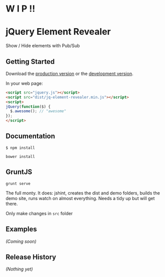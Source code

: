 # W I P !!

# jQuery Element Revealer

Show / Hide elements with Pub/Sub

## Getting Started

Download the [production version][min] or the [development version][max].

[min]: https://raw.githubusercontent.com/cleargif/jquery-jq-element-revealer/master/dist/jquery.jq-element-revealer.min.js
[max]: https://raw.githubusercontent.com/cleargif/jquery-jq-element-revealer/master/dist/jquery.jq-element-revealer.js

In your web page:

```html
<script src="jquery.js"></script>
<script src="dist/jq-element-revealer.min.js"></script>
<script>
jQuery(function($) {
  $.awesome(); // "awesome"
});
</script>
```

## Documentation
  
    $ npm install

    bower install

## GruntJS

    grunt serve

The full monty.
It does: jshint, creates the dist and demo folders, builds the demo site, runs watch on almost everything. 
Needs a tidy up but will get there.

Only make changes in `src` folder



## Examples
_(Coming soon)_

## Release History
_(Nothing yet)_
